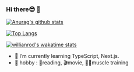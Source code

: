 ### Hi there😎 👋


[![Anurag's github stats](https://github-readme-stats.vercel.app/api?username=ryuji-ito-0222&show_icons=true&theme=dracula)](https://github.com/anuraghazra/github-readme-stats)

[![Top Langs](https://github-readme-stats.vercel.app/api/top-langs/?username=ryuji-ito-0222&langs_count=8)](https://github.com/anuraghazra/github-readme-stats)

[![willianrod's wakatime stats](https://github-readme-stats.vercel.app/api/wakatime?username=ryuji-ito-0222)](https://github.com/anuraghazra/github-readme-stats)


- 🌱 I’m currently learning TypeScript, Next.js.
- 🔫 hobby : 📖reading, 🎬movie, 💪🏻muscle training


